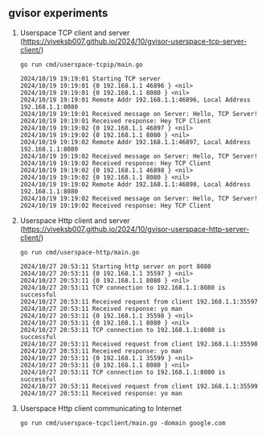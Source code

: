 ## gvisor experiments

1. Userspace TCP client and server (https://viveksb007.github.io/2024/10/gvisor-userspace-tcp-server-client/)

    `go run cmd/userspace-tcpip/main.go`
    ```
    2024/10/19 19:19:01 Starting TCP server
    2024/10/19 19:19:01 {0 192.168.1.1 46896 } <nil>
    2024/10/19 19:19:01 {0 192.168.1.1 8080 } <nil>
    2024/10/19 19:19:01 Remote Addr 192.168.1.1:46896, Local Address 192.168.1.1:8080
    2024/10/19 19:19:01 Received message on Server: Hello, TCP Server!
    2024/10/19 19:19:01 Received response: Hey TCP Client
    2024/10/19 19:19:02 {0 192.168.1.1 46897 } <nil>
    2024/10/19 19:19:02 {0 192.168.1.1 8080 } <nil>
    2024/10/19 19:19:02 Remote Addr 192.168.1.1:46897, Local Address 192.168.1.1:8080
    2024/10/19 19:19:02 Received message on Server: Hello, TCP Server!
    2024/10/19 19:19:02 Received response: Hey TCP Client
    2024/10/19 19:19:02 {0 192.168.1.1 46898 } <nil>
    2024/10/19 19:19:02 {0 192.168.1.1 8080 } <nil>
    2024/10/19 19:19:02 Remote Addr 192.168.1.1:46898, Local Address 192.168.1.1:8080
    2024/10/19 19:19:02 Received message on Server: Hello, TCP Server!
    2024/10/19 19:19:02 Received response: Hey TCP Client
    ```

2. Userspace Http client and server (https://viveksb007.github.io/2024/10/gvisor-userspace-http-server-client/)

    `go run cmd/userspace-http/main.go`
    ```
    2024/10/27 20:53:11 Starting http server on port 8080
    2024/10/27 20:53:11 {0 192.168.1.1 35597 } <nil>
    2024/10/27 20:53:11 {0 192.168.1.1 8080 } <nil>
    2024/10/27 20:53:11 TCP connection to 192.168.1.1:8080 is successful
    2024/10/27 20:53:11 Received request from client 192.168.1.1:35597
    2024/10/27 20:53:11 Received response: yo man
    2024/10/27 20:53:11 {0 192.168.1.1 35598 } <nil>
    2024/10/27 20:53:11 {0 192.168.1.1 8080 } <nil>
    2024/10/27 20:53:11 TCP connection to 192.168.1.1:8080 is successful
    2024/10/27 20:53:11 Received request from client 192.168.1.1:35598
    2024/10/27 20:53:11 Received response: yo man
    2024/10/27 20:53:11 {0 192.168.1.1 35599 } <nil>
    2024/10/27 20:53:11 {0 192.168.1.1 8080 } <nil>
    2024/10/27 20:53:11 TCP connection to 192.168.1.1:8080 is successful
    2024/10/27 20:53:11 Received request from client 192.168.1.1:35599
    2024/10/27 20:53:11 Received response: yo man
    ```

3. Userspace Http client communicating to Internet

    `go run cmd/userspace-tcpclient/main.go -domain google.com`